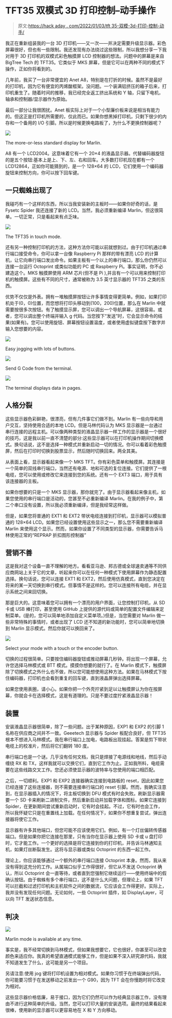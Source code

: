 # TFT35 双模式 3D 打印控制–动手操作

> 原文:[https://hack aday . com/2022/01/03/tft 35-双模-3d-打印-控制-动手/](https://hackaday.com/2022/01/03/tft35-dual-mode-3d-print-control-hands-on/)

我正在重新组装我的一台 3D 打印机——又一次——并决定需要升级显示器。彩色屏幕很好，但也有一些限制。我还发现有办法绕过这些限制，所以我想分享一下我对用于 3D 打印机的双模式彩色触摸屏 LCD 控制器的想法。问题中的屏幕是来自 BigTree Tech 的 TFT35。它类似于 MKS 屏幕，但是它可以在两种不同的模式下操作，正如你将看到的。

几年前，我买了一台非常便宜的 Anet A8，特别是在打折的时候。虽然不是最好的打印机，因为它有便宜的丙烯酸框架。没问题。一个装满铝挤压的箱子后来，打印机重生了。随着时间的推移，我已经完全返工挤出系统和 Y 轴，只留下电机，轴承和控制器/显示器作为原始。

最后一部分让我很困扰。Anet 板实际上对于一个小型廉价板来说是相当有能力的。但这正是打印机所需要的，仅此而已。如果你想黑掉打印机，只剩下很少的内存和一个备用的 I/O 引脚。所以是时候更换电路板了，为什么不更换控制器呢？

[![](../Images/c6914962dd0b88e57372cec975294a0c.png)](https://hackaday.com/wp-content/uploads/2021/12/classic.jpg)

The more-or-less standard display for Marlin.

A8 有一个 LCD2004。这意味着它有一个 20×4 的液晶显示器。代替编码器旋钮的是五个按钮:基本上是上、下、左、右和回车。大多数打印机现在都有一个 LCD12864，正如你可能猜到的，是一个 128×64 的 LCD，它们使用一个编码器旋钮来控制方向，你可以按下回车键。

## 一只蜘蛛出现了

我碰巧有一个这样的东西，所以当我安装新的主板时——如果你好奇的话，是 Fysetc Spider 我还连接了新的 LCD。当然，我必须重新编译 Marlin，但这很简单。一切正常，只是看起来有点乏味。

[![](../Images/b574db691bb073184a06e97f8ad09e88.png)](https://hackaday.com/wp-content/uploads/2021/12/tft35.jpg)

The TFT35 in touch mode.

还有另一种控制打印机的方法，这种方法你可能以前就想到过。由于打印机通过串行端口接受命令，你可以拿一台像 Raspberry Pi 那样的带有漂亮 LCD 的计算机，让它向串行端口发出命令。如果主板有一个以上的串行端口，那么你仍然可以连接一台运行 Octoprint 或类似功能的 PC 或 Raspberry Pi。事实证明，你不必建造这个。MKS 触摸屏使用 ARM 芯片(但不是 Pi ),并且有一个可以用来控制打印机的触摸屏。这些有不同的尺寸，通常被称为 3.5 英寸显示器的 TFT35 之类的东西。

优势不仅仅是外表。拥有一堆触摸屏按钮让许多事情变得更简单。例如，如果打印机处于(0，0)位置，而您想将打印头移动到(100，200)位置，那么在 Marlin 中就需要按很多次按钮。有了触摸显示屏，您可以调出一个导航屏幕，这很容易。或者，您可以调出整个终端并输入 g 代码。当您按下“发送”时，它会显示命令的结果(如果有)。您可以使用旋钮、屏幕按钮设置温度，或者使用虚拟键盘按下数字并输入您想要的内容。

[![](../Images/946c8aa4291762cdf2b8c27474c49c66.png)](https://hackaday.com/2022/01/03/tft35-dual-mode-3d-print-control-hands-on/move-2/)

Easy jogging with lots of buttons.

[![](../Images/081344bb6dc349a2e0b1a830618a999c.png)](https://hackaday.com/2022/01/03/tft35-dual-mode-3d-print-control-hands-on/term1/)

Send G Code from the terminal.

[![](../Images/bbbb5fbb77abf3e2f8f751659653a29d.png)](https://hackaday.com/2022/01/03/tft35-dual-mode-3d-print-control-hands-on/term2/)

The terminal displays data in pages.

## 人格分裂

这些显示器色彩鲜艳，很漂亮，但有几件事它们做不到。Marlin 有一些向导和用户交互，坚持使用合适的本地 LCD。但是马林代码认为 MKS 显示器是一台通过串行连接的远程主机。可以像两种类型的液晶显示器一样工作的显示器是一个很好的技巧，这是我以前一直不清楚的部分:这些显示器可以在打印机操作期间切换模式。换句话说，这不是选择一种模式并重新启动一切的情况。你可以看着彩色触摸屏，然后在打印时切换到股票显示，然后随时切换回来。两全其美。

从表面上看，显示器看起来像一个 MKS TFT。你有彩色菜单和触摸屏。其连接是一个简单的双线串行端口，当然还有电源、地和可选的复位连接。它们提供了一根电缆，您可以使用或修改它来连接到您的系统。还有一个 EXT3 端口，用于具有该连接器的主板。

如果你想要的只是一个 MKS 显示器，那你就完了。由于显示器看起来像主机，如果您使用的串行端口是活动的，您甚至不必重新编译 Marlin。在我的例子中，第二个串口没有设置，所以我必须重新编译，但是我经常这样做。

但是，如果您将普通的 EXT1 和 EXT2 带状电缆连接到打印机，显示器可以模拟普通的 128×64 LCD。如果您已经设置使用这些显示之一，那么您不需要重新编译 Marlin 来使用这个显示。然而，如果你设置了不同类型的显示器，你需要告诉马林使用正常的“REPRAP 折扣图形控制器”

## 营销不善

这是我对这个设备一直不理解的地方。看看亚马逊、邦古德或全球速卖通等不同供应商网站上关于它的文章，听起来你可以在任何一种模式下使用屏幕作为静态配置选择。换句话说，您可以连接 EXT1 和 EXT2，然后使用仿真模式，直到您决定在将来的某一天切换到串行模式。但事情不是这样的。您可以连接所有电缆，并在显示系统之间来回切换。

那是巨大的。这意味着您可以拥有一个漂亮的用户界面，让您控制打印机，从 SD 卡或 USB 棒打印，甚至使用 GitHub 上提供的源代码或简单的配置文件编辑来定制菜单。(是的，您可以简单地添加自定义菜单项。)但是，当您需要对 Marlin 做一些非常特殊的事情时，或者出现了 LCD 还不知道的新功能时，您可以简单地切换到 Marlin 显示模式。然后你就可以换回来了。

[![](../Images/29507cad73f656d64c9223c3d08a26bd.png)](https://hackaday.com/wp-content/uploads/2021/12/mode.jpg)

Select your mode with a touch or the encoder button.

切换的过程很简单。只要按住编码器旋钮或推动屏幕几秒钟。将出现一个屏幕，允许您选择马林模式或 BTT 模式。摸摸你想要的就行了。在 Marlin 模式下，触摸屏除了切换模式之外什么也不做，所以您可能想使用这种方法。如果在马林模式下按住编码器，打印机也会看到重复的回车键，直到液晶屏弹出选择屏幕。

如果您使用表圈，请小心。如果你把一个外壳拧紧到足以让触摸屏认为你在按屏幕，你就会卡在选择模式，这是有道理的。只是不要过度拧紧液晶显示器！

## 装置

安装液晶显示器很简单，除了一些问题。出于某种原因，EXP1 和 EXP2 的引脚 1 名称在供应商之间并不一致。Geeetech 显示器与 Spider 板配合良好，但 TFT35 根本不想进入马林模式。我在串行端口上加电，电路板出现挂起。答案是剪下带状电缆上的校准片，然后将它们翻转 180 度。

串行端口也是一个谜。几乎没有任何文档，我只是焊接了电源线和地线，然后手动缠绕 RX 和 TX，这样我就可以交换它们，直到它工作为止。正如我所料，电缆需要在这些线路交叉工作。您还必须使显示器的波特率与您使用的端口相匹配。

之后，一切顺利。EXP1 和 EXP2 连接器确实连接到电路板的 reset，因此如果您已经连接了这些连接器，则不需要连接串行端口的 reset 引脚。然而，我确实注意到，在显示器插入的情况下，将主板切换到 DFU 模式有时会失败。刷新显示器需要一个 SD 卡来刷新二进制文件，然后重新启动并加载字体和图标。如果它连接到 Spider，在更新期间尝试重新启动时，它有时会挂起。不过，它有时也会工作，所以我怀疑它只是在重置线上加载。在任何情况下，如果你不想重复尝试，弹出连接器将使它工作。

显示器有许多其他端口，但您可能不应该使用它们。例如，有一个灯丝偏转传感器端口。但是如果你把它连接在那里，只有当你在显示器上使用 SD 卡或 u 盘打印时，它才能工作。一个更好的选择是将它连接到你的打印机，并告诉马林通知主机，如果灯丝断裂发生。这将与显示器或类似 Octoprint 的东西一起工作。

理论上，你应该能够通过一个额外的串行端口连接 Octoprint 本身。然而，我从来没有得到这充分的工作。从属端口似乎工作得很好，但它从不发送 Octoprint 确认，所以 Octoprint 会一直等待，或者直到您强制它继续运行——使用终端中的假确认按钮。由于蜘蛛有多个串行端口，这不是什么大问题，但理论上，如果 TFT 可以拦截和过滤打印机和主机软件之间的数据流，它应该会工作得更好。实际上，我并没有发现任何问题。无论如何，一些 Octoprint 插件，如 DisplayLayer，可以向 TFT 发送状态信息。

## 判决

[![](../Images/4c246c5b5f9f056007c8c22b31fa8445.png)](https://hackaday.com/wp-content/uploads/2021/12/marlin.jpg)

Marlin mode is available at any time.

事实是，我不经常切换到马林模式，但如果我想要它，它也很好，你甚至可以改变颜色来适应你。我真的希望直通模式能够工作，但是如果不深入研究源代码，我就不知道发生了什么，这可能是另一个项目。

另请注意:使用 jog 键将打印机设置为相对模式。如果你习惯于在终端弹出代码，你可能要习惯于在发送移动之前发出一个 G90，因为 TFT 会在你慢跑时将它改变为相对。

这些显示器价格低廉，易于接口，因为它们仍然可以作为经典显示器工作，没有理由不进行这种简单的升级。当然，您可以打印大量的安装选项。最终的结果看起来很棒，使用新的显示器可以更容易地在 X 和 Y 方向移动。